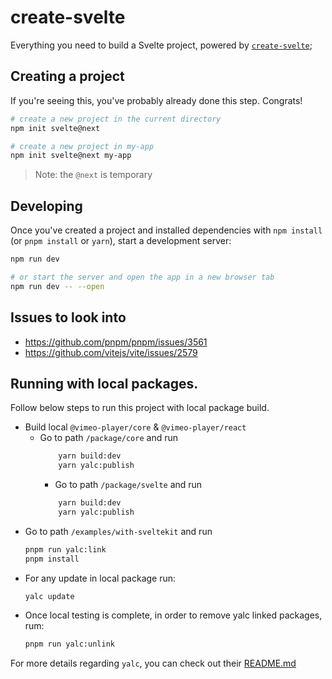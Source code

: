 # create-svelte

Everything you need to build a Svelte project, powered by [`create-svelte`](https://github.com/sveltejs/kit/tree/master/packages/create-svelte);

## Creating a project

If you're seeing this, you've probably already done this step. Congrats!

```bash
# create a new project in the current directory
npm init svelte@next

# create a new project in my-app
npm init svelte@next my-app
```

> Note: the `@next` is temporary

## Developing

Once you've created a project and installed dependencies with `npm install` (or `pnpm install` or `yarn`), start a development server:

```bash
npm run dev

# or start the server and open the app in a new browser tab
npm run dev -- --open
```

## Issues to look into

- https://github.com/pnpm/pnpm/issues/3561
- https://github.com/vitejs/vite/issues/2579

## Running with local packages.

Follow below steps to run this project with local package build.

- Build local `@vimeo-player/core` & `@vimeo-player/react`
  - Go to path `/package/core` and run
    ```bash
        yarn build:dev
        yarn yalc:publish
    ```
    - Go to path `/package/svelte` and run
    ```bash
        yarn build:dev
        yarn yalc:publish
    ```
- Go to path `/examples/with-sveltekit` and run
  ```bash
  pnpm run yalc:link
  pnpm install
  ```
- For any update in local package run:
  ```bash
  yalc update
  ```
- Once local testing is complete, in order to remove yalc linked packages, rum:
  ```bash
  pnpm run yalc:unlink
  ```

For more details regarding `yalc`, you can check out their [README.md](https://github.com/wclr/yalc#usage)
